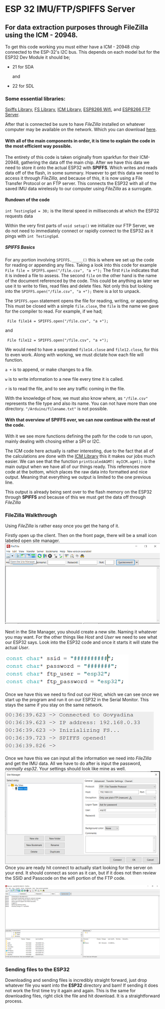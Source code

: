 # ESP 32 IMU/FTP/SPIFFS Server
## For data extraction purposes through FileZilla using the ICM - 20948.

To get this code working you must either have a ICM - 20948 chip connected to the ESP-32's I2C bus. This depends on each model but for the ESP32 Dev Module it should be; 
* 21 for SDA 

    and 

* 22 for SDL 

### Some essential libraries:
[Spiffs Library](https://github.com/pellepl/spiffs/blob/master/src/spiffs.h),
[FS Library](https://github.com/espressif/arduino-esp32/blob/master/libraries/FS/src/FS.h),
[ICM Library](https://github.com/sparkfun/SparkFun_ICM-20948_ArduinoLibrary/blob/master/src/ICM_20948.h),
[ESP8266 Wifi](https://github.com/esp8266/Arduino/blob/master/libraries/ESP8266WiFi/src/ESP8266WiFi.h), and 
[ESP8266 FTP Server](https://github.com/nailbuster/esp8266FTPServer/blob/master/ESP8266FtpServer.h).

After that is connected be sure to have *FileZilla* installed on whatever computer may be available on the network. Which you can download [here](https://filezilla-project.org/).

#### With all of the main components in order, it is time to explain the code in the most efficient way possible. 
The entirety of this code is taken originally from sparkfun for their ICM-20948, gathering the data off the main chip. After we have this data we need to store it onto the actual ESP32 with __SPIFFS__. Which writes and reads data off of the flash, in some summary. However to get this data we need to access it through _FileZilla_, and because of this, it is now using a File Transfer Protocol or an FTP server. 
This connects the ESP32 with all of the saved IMU data wirelessly to our computer using _FileZilla_ as a surrogate. 

#### Rundown of the code

``int TestingSpd = 30;`` is the literal speed in milliseconds at which the ESP32 requests data

Within the very first parts of ``void setup()`` we initialize our FTP Server, we do not need to immediately connect or rapidly connect to the ESP32 as it pings with ``int TestingSpd``. 

##### SPIFFS Basics

For any portion involving ``SPIFFS._____()`` this is where we set up the code for reading or appending any files. Taking a look into this code for example `` File file = SPIFFS.open("/file.csv", "a +");`` The first ``File`` indicates that it is indeed a file to assess. The second ``file`` on the other hand is the name of the document referenced by the code. This could be anything as later we use it to write to files, read files and delete files. Not only this but looking into the ``SPIFFS.open("/file.csv", "a +");`` there is a lot to unpack. 

The ``SPIFFS.open`` statement opens the file for reading, writing, or appending. This must be closed with a simple ``file.close``, the ``file`` is the name we gave for the compiler to read. For example, if we had; 

`` File file14 = SPIFFS.open("/file.csv", "a +");`` 

and 

`` File file12 = SPIFFS.open("/file.csv", "a +");``

We would need to have a separated ``file14.close`` and ``file12.close``, for this to even work. Along with working, we must dictate how each file will function. 

``a +`` is to append, or make changes to a file.


``w`` is to write information to a new file every time it is called.

``r`` is to read the file, and to see any traffic coming in the file.

With the knowledge of how, we must also know where, as ``"/file.csv"`` represents the file type and also its name. You can not have more than one directory. ``"/Arduino/filename.txt"`` is not possible. 

#### With that overview of __SPIFFS__ over, we can now continue with the rest of the code. 

With it we see more functions defining the path for the code to run upon, mainly dealing with chosing either a SPI or I2C.

The ICM code here actually is rather interesting, due to the fact that all of the calculations are done with the [ICM Library](https://github.com/sparkfun/SparkFun_ICM-20948_ArduinoLibrary/blob/master/src/ICM_20948.h) this it makes our jobs much easier. We can see that the function ``printScaledAGMT( myICM.agmt);`` is the main output when we have all of our things ready. This references more code at the bottom, which places the raw data into formatted and nice output. Meaning that everything we output is limited to the one previous line. 

This output is already being sent over to the flash memory on the ESP32 through __SPIFFS__ and because of this we must get the data off through *FileZilla*

### FileZilla Walkthrough

Using _FileZilla_ is rather easy once you get the hang of it. 

Firstly open up the client. Then on the front page, there will be a small icon labeled open site manager. 
![image1](/Images/1.png)

Next in the Site Manager, you should create a new site. Naming it whatever you may want. For the other things like _Host_ and _User_ we need to see what our ESP32 says. 
Look into the ESP32 code and once it starts it will state the actual _User_. 

![image2.5](/Images/2.5.png)

Once we have this we need to find out our _Host_, which we can see once we start up the program and run it on our ESP32 in the Serial Monitor. This stays the same if you stay on the same network.

![image2.75](/Images/2.75.png)

Once we have this we can input all the information we need into _FileZilla_ and get the IMU data. All we have to do after is input the password, _normally esp32_. Your settings should look like mine as well. ![image](/Images/2.png)
Once you are ready hit connect to actually start looking for the server on your end. It should connect as soon as it can, but if it does not then review the SSID and Passcode on the wifi portion of the FTP code. 


![image](/Images/3.png)

### Sending files to the ESP32
Downloading and sending files is incredibly straight forward, just drop whatever file you want into the __ESP32__ directory and bam! If sending it does not work the first time try it again and again. This is the same for downloading files, right click the file and hit download. It is a straightforward process.
